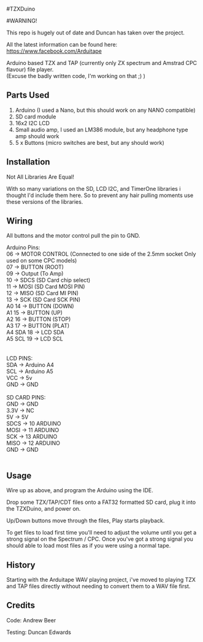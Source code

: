 #TZXDuino

#WARNING!

This repo is hugely out of date and Duncan has taken over the project. 

All the latest information can be found here: https://www.facebook.com/Arduitape




Arduino based TZX and TAP (currently only ZX spectrum and Amstrad CPC flavour) file player.<br/>
(Excuse the badly written code, I'm working on that ;) )

## Parts Used
1. Arduino (I used a Nano, but this should work on any NANO compatible)
2. SD card module
3. 16x2 I2C LCD
4. Small audio amp, I used an LM386 module, but any headphone type amp should work
5. 5 x Buttons (micro switches are best, but any should work)

## Installation
Not All Libraries Are Equal!

With so many variations on the SD, LCD I2C, and TimerOne libraries i thought I'd include them here.  So to prevent any hair pulling moments use these versions of the libraries. 

## Wiring

All buttons and the motor control pull the pin to GND.

Arduino Pins:<br/>
       06 -> MOTOR CONTROL (Connected to one side of the 2.5mm socket Only used on some CPC models)<br/> 
       07 -> BUTTON (ROOT)<br/>
       09 -> Output (To Amp)<br/>
       10 -> SDCS (SD Card chip select)<br/>
       11 -> MOSI (SD Card MOSI PIN)<br/>
       12 -> MISO (SD Card MI PIN)<br/>
       13 -> SCK (SD Card SCK PIN)<br/>
A0     14 -> BUTTON (DOWN)<br/>
A1     15 -> BUTTON (UP)<br/>
A2     16 -> BUTTON (STOP)<br/>
A3     17 -> BUTTON (PLAT)<br/>
A4 SDA 18 -> LCD SDA<br/>
A5 SCL 19 -> LCD SCL<br/>
<br/>
<br/>
LCD PINS:<br/>
SDA ->  Arduino A4<br/>
SCL ->  Arduino A5<br/>
VCC ->  5v<br/>
GND ->  GND<br/>
<br/>
SD CARD PINS:<br/>
 GND -> GND<br/>
3.3V -> NC<br/>
  5V -> 5V<br/>
SDCS -> 10 ARDUINO<br/>
MOSI -> 11 ARDUINO<br/>
 SCK -> 13 ARDUINO<br/>
MISO -> 12 ARDUINO<br/>
 GND -> GND<br/>
<br/>
## Usage
Wire up as above, and program the Arduino using the IDE.

Drop some TZX/TAP/CDT files onto a FAT32 formatted SD card, plug it into the TZXDuino, and power on. 

Up/Down buttons move through the files, Play starts playback.

To get files to load first time you'll need to adjust the volume until you get a strong signal on the Spectrum / CPC.
Once you've got a strong signal you should able to load most files as if you were using a normal tape. 

## History
Starting with the Arduitape WAV playing project, i've moved to playing TZX and TAP files directly without needing to convert them to a WAV file first. 

## Credits
Code: Andrew Beer

Testing: Duncan Edwards
